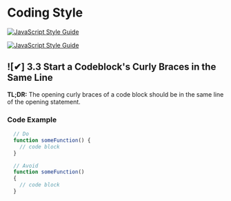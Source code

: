 
# Coding Style

[![JavaScript Style Guide](https://img.shields.io/badge/code_style-standard-brightgreen.svg)](https://standardjs.com)


[![JavaScript Style Guide](https://cdn.rawgit.com/standard/standard/master/badge.svg)](https://github.com/standard/standard)


## ![✔] 3.3 Start a Codeblock's Curly Braces in the Same Line

**TL;DR:** The opening curly braces of a code block should be in the same line of the opening statement.

### Code Example
```javascript
  // Do
  function someFunction() {
    // code block
  }

  // Avoid
  function someFunction()
  {
    // code block
  }
```
